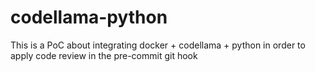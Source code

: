 # codellama-python
This is a PoC about integrating docker + codellama + python in order to apply code review in the pre-commit git hook
